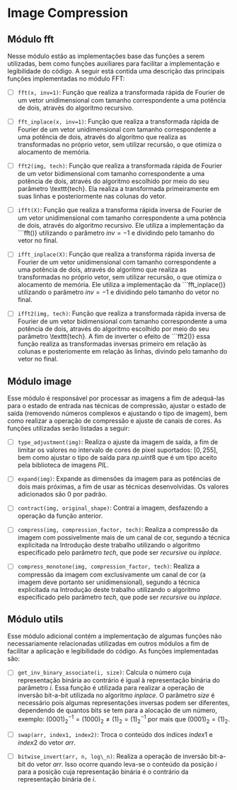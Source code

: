 # Image Compression

## Módulo fft


Nesse módulo estão as implementações base das funções a serem utilizadas, bem como funções auxiliares para facilitar a implementação e legibilidade do código. A seguir está contida uma descrição das principais funções implementadas no módulo FFT:


- [ ]  ```fft(x, inv=1)```: Função que realiza a transformada rápida de Fourier de um vetor unidimensional com tamanho correspondente a uma potência de dois, através do algoritmo recursivo.

- [ ] ```fft_inplace(x, inv=1)```: Função que realiza a transformada rápida de Fourier de um vetor unidimensional com tamanho correspondente a uma potência de dois, através do algoritmo que realiza as transformadas no próprio vetor, sem utilizar recursão, o que otimiza o alocamento de memória.

- [ ] ```fft2(img, tech)```: Função que realiza a transformada rápida de Fourier de um vetor bidimensional com tamanho correspondente a uma potência de dois, através do algoritmo escolhido por meio do seu parâmetro \texttt{tech}. Ela realiza a transformada primeiramente em suas linhas e posteriormente nas colunas do vetor.

- [ ] ```ifft(X)```: Função que realiza a transforma rápida inversa de Fourier de um vetor unidimensional com tamanho correspondente a uma potência de dois, através do algoritmo recursivo. Ele utiliza a implementação da ```fft()} utilizando o parâmetro $inv = -1$ e dividindo pelo tamanho do vetor no final.

- [ ] ```ifft_inplace(X)```: Função que realiza a transforma rápida inversa de Fourier de um vetor unidimensional com tamanho correspondente a uma potência de dois, através do algoritmo que realiza as transformadas no próprio vetor, sem utilizar recursão, o que otimiza o alocamento de memória. Ele utiliza a implementação da ```fft\_inplace()} utilizando o parâmetro $inv = -1$ e dividindo pelo tamanho do vetor no final.

- [ ] ```ifft2(img, tech)```: Função que realiza a transformada rápida inversa de Fourier de um vetor bidimensional com tamanho correspondente a uma potência de dois, através do algoritmo escolhido por meio do seu parâmetro \texttt{tech}. A fim de inverter o efeito de ```fft2()} essa função realiza as transformadas inversas primeiro em relação às colunas e posteriomente em relação às linhas, divindo pelo tamanho do vetor no final.



## Módulo image

Esse módulo é responsável por processar as imagens a fim de adequá-las para o estado de entrada nas técnicas de compressão, ajustar o estado de saída (removendo números complexos e ajustando o tipo de imagem), bem como realizar a operação de compressão e ajuste de canais de cores. As funções utilizadas serão listadas a seguir:

- [ ] ```type_adjustment(img)```: Realiza o ajuste da imagem de saída, a fim de limitar os valores no intervalo de cores de pixel suportados: $[0, 255]$, bem como ajustar o tipo de saída para $np.uint8$ que é um tipo aceito pela biblioteca de imagens $PIL$.

- [ ] ```expand(img)```: Expande as dimensões da imagem para as potências de dois mais próximas, a fim de usar as técnicas desenvolvidas. Os valores adicionados são 0 por padrão.

- [ ] ```contract(img, original_shape)```: Contrai a imagem, desfazendo a operação da função anterior.

- [ ] ```compress(img, compression_factor, tech)```: Realiza a compressão da imagem com possivelmente mais de um canal de cor, segundo a técnica explicitada na Introdução deste trabalho utilizando o algoritmo especificado pelo parâmetro $tech$, que pode ser $recursive$ ou $inplace$.

- [ ] ```compress_monotone(img, compression_factor, tech)```: Realiza a compressão da imagem com exclusivamente um canal de cor (a imagem deve portanto ser unidimensional), segundo a técnica explicitada na Introdução deste trabalho utilizando o algoritmo especificado pelo parâmetro $tech$, que pode ser $recursive$ ou $inplace$.


## Módulo utils

Esse módulo adicional contém a implementação de algumas funções não necessariamente relacionadas utilizadas em outros módulos a fim de facilitar a aplicação e legibilidade do código. As funções implementadas são:

- [ ] ```get_inv_binary_associate(i, size)```: Calcula o número cuja representação binária ao contrário é igual à representação binária do parâmetro $i$. Essa função é utilizada para realizar a operação de inversão bit-a-bit utilizada no algoritmo $inplace$. O parâmetro $size$ é necessário pois algumas representações inversas podem ser diferentes, dependendo de quantos bits se tem para a alocação de um número, exemplo: $(0001)_2^{-1} = (1000)_2 \neq (1)_2 = (1)_2^{-1}$ por mais que $(0001)_2 = (1)_2$.

- [ ] ```swap(arr, index1, index2)```: Troca o conteúdo dos índices $index1$ e $index2$ do vetor $arr$.

- [ ] ```bitwise_invert(arr, n, log\_n)```: Realiza a operação de inversão bit-a-bit do vetor $arr$. Isso ocorre quando leva-se o conteúdo da posição $i$ para a posição cuja representação binária é o contrário da representação binária de $i$.
